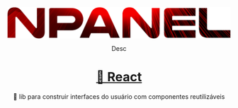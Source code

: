 <img align="center" src="https://raw.githubusercontent.com/liladhen/npanel/main/NPanel.png">
<p align="center">Desc</p>
<h1 align="center">
    <a href="https://pt-br.reactjs.org/">🔗 React</a>
</h1>
<p align="center">🚀 lib para construir interfaces do usuário com componentes reutilizáveis</p>
